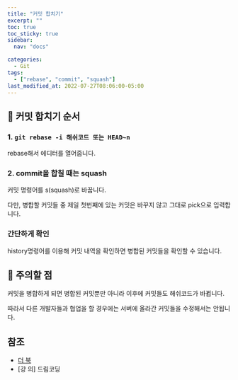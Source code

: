 ```yaml
---
title: "커밋 합치기"
excerpt: ""
toc: true
toc_sticky: true
sidebar:
  nav: "docs"

categories:
  - Git
tags:
  - ["rebase", "commit", "squash"]
last_modified_at: 2022-07-27T08:06:00-05:00
---
```


## 📄 커밋 합치기 순서

### 1. `git rebase -i 해쉬코드 또는 HEAD~n`

rebase해서 에디터를 열어줍니다.

### 2. commit을 합칠 때는 squash

커밋 명령어를 s(squash)로 바꿉니다.

다만, 병합할 커밋들 중 제일 첫번째에 있는 커밋은 바꾸지 않고 그대로 pick으로 입력합니다.

### 간단하게 확인

history명령어를 이용해 커밋 내역을 확인하면 병합된 커밋들을 확인할 수 있습니다.

## 📄 주의할 점

커밋을 병합하게 되면 병합된 커밋뿐만 아니라 이후에 커밋들도 해쉬코드가 바뀝니다.

따라서 다른 개발자들과 협업을 할 경우에는 서버에 올라간 커밋들을 수정해서는 안됩니다.

## 참조

- [더 북](https://thebook.io/080212)
- [강 의] 드림코딩
